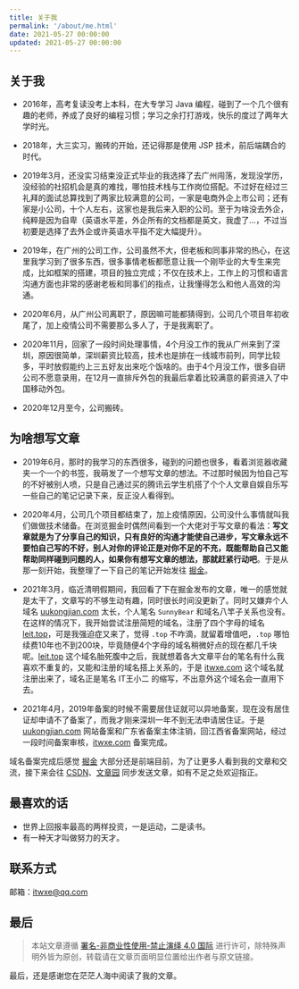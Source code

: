 ```yaml
---
title: 关于我
permalink: '/about/me.html'
date: 2021-05-27 00:00:00
updated: 2021-05-27 00:00:00
---
```


## 关于我

- 2016年，高考复读没考上本科，在大专学习 Java 编程，碰到了一个几个很有趣的老师，养成了良好的编程习惯；学习之余打打游戏，快乐的度过了两年大学时光。

- 2018年，大三实习，搬砖的开始，还记得那是使用 JSP 技术，前后端耦合的时代。

- 2019年3月，还没实习结束没正式毕业的我选择了去广州闯荡，发现没学历，没经验的社招机会是真的难找，哪怕技术栈与工作岗位搭配。不过好在经过三礼拜的面试总算找到了两家比较满意的公司，一家是电商外企上市公司；还有家是小公司，十个人左右，这家也是我后来入职的公司。至于为啥没去外企，纯粹是因为自卑（英语水平差，外企所有的文档都是英文，我虚了...，不过当初要是选择了去外企或许英语水平指不定大幅提升）。

- 2019年，在广州的公司工作，公司虽然不大，但老板和同事非常的热心，在这里我学习到了很多东西，很多事情老板都愿意让我一个刚毕业的大专生来完成，比如框架的搭建，项目的独立完成；不仅在技术上，工作上的习惯和语言沟通方面也非常的感谢老板和同事们的指点，让我懂得怎么和他人高效的沟通。

- 2020年6月，从广州公司离职了，原因嘛可能都猜得到，公司几个项目年初收尾了，加上疫情公司不需要那么多人了，于是我离职了。

- 2020年11月，回家了一段时间处理事情，4个月没工作的我从广州来到了深圳，原因很简单，深圳薪资比较高，技术也是排在一线城市前列，同学比较多，平时放假能约上三五好友出来吃个饭啥的。由于4个月没工作，很多自研公司不愿意录用，在12月一直排斥外包的我最后拿着比较满意的薪资进入了中国移动外包。

- 2020年12月至今，公司搬砖。

## 为啥想写文章

- 2019年6月，那时的我学习的东西很多，碰到的问题也很多，看着浏览器收藏夹一个一个的书签，我萌发了一个想写文章的想法。不过那时候因为怕自己写的不好被别人喷，只是自己通过买的腾讯云学生机搭了个个人文章自娱自乐写一些自己的笔记记录下来，反正没人看得到。

- 2020年4月，公司几个项目都结束了，加上疫情原因，公司没什么事情就叫我们做做技术储备。在浏览掘金时偶然间看到一个大佬对于写文章的看法：**写文章就是为了分享自己的知识，只有良好的沟通才能使自己进步，写文章永远不要怕自己写的不好，别人对你的评论正是对你不足的不充，既能帮助自己又能帮助同样碰到问题的人，如果你有想写文章的想法，那就赶紧行动吧**。于是从那一刻开始，我整理了一下自己的笔记开始发往 [掘金](https://juejin.cn/user/2225067267470023/posts)。

- 2021年3月，临近清明假期间，我回看了下在掘金发布的文章，唯一的感觉就是太干了，文章写的不够生动有趣，同时很长时间没更新了。同时又嫌弃个人域名 [uukongjian.com](uukongjian.com) 太长，个人笔名 `SunnyBear` 和域名八竿子关系也没有。在这样的情况下，我开始尝试注册简短的域名，注册了四个字母的域名 [leit.top](leit.top)，可是我强迫症又来了，觉得 `.top` 不咋滴，就留着增值吧，`.top` 哪怕续费10年也不到200块，毕竟随便4个字母的域名稍微好点的现在都几千块呢。[leit.top](leit.top) 这个域名胎死腹中之后，我就想着各大文章平台的笔名有什么我喜欢不重复的，又能和注册的域名搭上关系的，于是 [itwxe.com](https://itwxe.com) 这个域名就注册出来了，域名正是笔名 IT王小二 的缩写，不出意外这个域名会一直用下去。

- 2021年4月，2019年备案的时候不需要居住证就可以异地备案，现在没有居住证却申请不了备案了，而我才刚来深圳一年不到无法申请居住证。于是 [uukongjian.com](uukongjian.com) 网站备案和广东省备案主体注销，回江西省备案网站，经过一段时间备案审核，[itwxe.com](https://itwxe.com) 备案完成。

域名备案完成后感觉 [掘金](https://juejin.cn/user/2225067267470023/posts) 大部分还是前端目前，为了让更多人看到我的文章和交流，接下来会往 [CSDN](https://blog.csdn.net/qq_42349306)、[文章园](https://www.cnblogs.com/itwxe/) 同步发送文章，如有不足之处欢迎指正。

## 最喜欢的话

- 世界上回报率最高的两样投资，一是运动，二是读书。
- 有一种天才叫做努力的天才。

## 联系方式

邮箱：[itwxe@qq.com](mailto:itwxe@qq.com)

## 最后

> 本站文章遵循 [署名-非商业性使用-禁止演绎 4.0 国际](https://creativecommons.org/licenses/by-nc-nd/4.0/deed.zh) 进行许可，除特殊声明外皆为原创，转载请在文章页面明显位置给出作者与原文链接。

最后，还是感谢您在茫茫人海中阅读了我的文章。